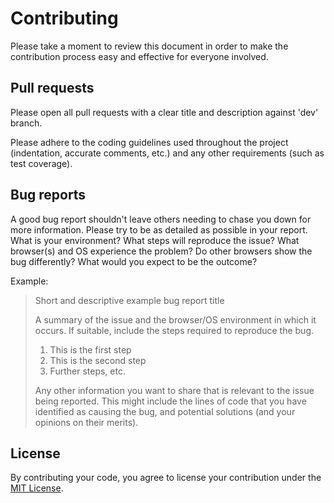 # Contributing

Please take a moment to review this document in order to make the contribution
process easy and effective for everyone involved.

## Pull requests

Please open all pull requests with a clear title and description against 'dev' branch.

Please adhere to the coding guidelines used throughout the project (indentation, accurate comments, etc.) 
and any other requirements (such as test coverage).

## Bug reports

A good bug report shouldn't leave others needing to chase you down for more
information. Please try to be as detailed as possible in your report. What is
your environment? What steps will reproduce the issue? What browser(s) and OS
experience the problem? Do other browsers show the bug differently? What
would you expect to be the outcome? 

Example:

> Short and descriptive example bug report title
>
> A summary of the issue and the browser/OS environment in which it occurs. If
> suitable, include the steps required to reproduce the bug.
>
> 1. This is the first step
> 2. This is the second step
> 3. Further steps, etc.
>
> Any other information you want to share that is relevant to the issue being
> reported. This might include the lines of code that you have identified as
> causing the bug, and potential solutions (and your opinions on their
> merits).

## License

By contributing your code, you agree to license your contribution under the [MIT License](LICENSE).
